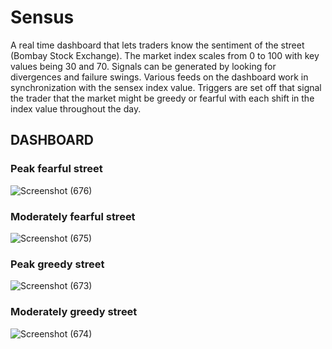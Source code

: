 # Sensus
A real time dashboard that lets traders know the sentiment of the street (Bombay Stock Exchange). The market index scales from 0 to 100 with key values being 30 and 70. Signals can be generated by looking for divergences and failure swings. Various feeds on the dashboard work in synchronization with the sensex index value. Triggers are set off that signal the trader that the market might be greedy or fearful with each shift in the index value throughout the day. 

## DASHBOARD
### Peak fearful street
![Screenshot (676)](https://user-images.githubusercontent.com/56163096/123312970-9b02a180-d546-11eb-9a7e-1a090da28a0b.png)


### Moderately fearful street
![Screenshot (675)](https://user-images.githubusercontent.com/56163096/123313083-c1284180-d546-11eb-8e8b-7db7950fe58f.png)


### Peak greedy street
![Screenshot (673)](https://user-images.githubusercontent.com/56163096/123314247-fa14e600-d547-11eb-9491-eb10882b342e.png)


### Moderately greedy street
![Screenshot (674)](https://user-images.githubusercontent.com/56163096/123313070-bcfc2400-d546-11eb-81d7-8c8b2aee881c.png)

